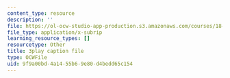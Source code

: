 ```yaml
---
content_type: resource
description: ''
file: https://ol-ocw-studio-app-production.s3.amazonaws.com/courses/18-01sc-single-variable-calculus-fall-2010/9f9a00bd4a1455b69e80d4bedd65c154_21789.vtt
file_type: application/x-subrip
learning_resource_types: []
resourcetype: Other
title: 3play caption file
type: OCWFile
uid: 9f9a00bd-4a14-55b6-9e80-d4bedd65c154
---
```

